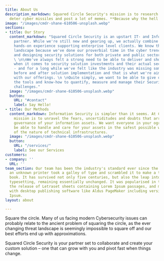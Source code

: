 ```yaml
---
title: About Us
description_markdown: Squared Circle Security's mission is to research cyber pathogens,
  deter cyber missiles and post a lot of memes. **Because why the hell not?**
image: "/images/cmdr-shane-610506-unsplash.webp"
sections:
- title: Our Story
  content_markdown: "Squared Circle Security is an upstart IT- and Information Security
    partner. While we're still new and gearing up, we actually combine decades of
    hands-on experience supporting enterprise level clients. We know the security
    landscape because we've done our proverbial time in the cyber trenches defending
    and designing security solutions for both private and public sector customers.
    \ \n\nWe've always felt a strong need to be able to deliver and show value - both
    when it comes to security solution investments and their actual security output
    - and for a long while we've felt like the industry was missing some crucial steps
    before and after solution implementation and that is what we're aiming to rectify
    with our offerings. \n \nQuite simply, we want to be able to give our customers
    the tools and know-how to quantify, measure and manage their Security Operations
    challenges."
  image: "/images/cmdr-shane-610506-unsplash.webp"
  button:
    URL: "#contact"
    label: Say Hello!
- title: Our Methods
  content_markdown: Information Security is simpler than it seems. At Circle2 our
    mission is to unravel the fears, uncertiditudes and doubts that arrise arround
    governance of your information assets. We want everyone in your ogranization to
    be able to handle and care for your assets in the safest possible way, regardless
    of the nature of technical infrastructures.
  image: "/images/cmdr-shane-610506-unsplash.webp"
  button:
    URL: "/services/"
    label: See our Services
customers:
- company: ''
  URL: ''
team_section: Our team has been the industry's standard ever since the 1500s, when
  an unknown printer took a galley of type and scrambled it to make a type specimen
  book. It has survived not only five centuries, but also the leap into electronic
  typesetting, remaining essentially unchanged. It was popularised in the 1960s with
  the release of Letraset sheets containing Lorem Ipsum passages, and more recently
  with desktop publishing software like Aldus PageMaker including versions of Lorem
  Ipsum.
layout: about

---
```

Square the circle. Many of us facing modern Cybersecurity issues can probably relate to the ancient problem of squaring the circle, as the ever changing threat landscape is seemingly impossible to square off and our best efforts end up with approximations.

Squared Circle Security is your partner set to collaborate and create your custom solution – one that can grow with you and pivot fast when things change.